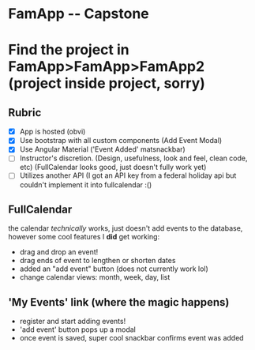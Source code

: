 # FamApp -- Capstone

# Find the project in FamApp>FamApp>FamApp2 (project inside project, sorry)

## Rubric

- [x] App is hosted (obvi)
- [x] Use bootstrap with all custom components (Add Event Modal)
- [x] Use Angular Material ('Event Added' matsnackbar)
- [ ] Instructor's discretion. (Design, usefulness, look and feel, clean code, etc) (FullCalendar looks good, just doesn't fully work yet)
- [ ] Utilizes another API (I got an API key from a federal holiday api but couldn't implement it into fullcalendar :() 

## FullCalendar

the calendar *technically* works, just doesn't add events to the database, however some cool features I **did** get working:

- drag and drop an event!
- drag ends of event to lengthen or shorten dates
- added an "add event" button (does not currently work lol)
- change calendar views: month, week, day, list


## 'My Events' link (where the magic happens)

- register and start adding events!
- 'add event' button pops up a modal 
- once event is saved, super cool snackbar confirms event was added

